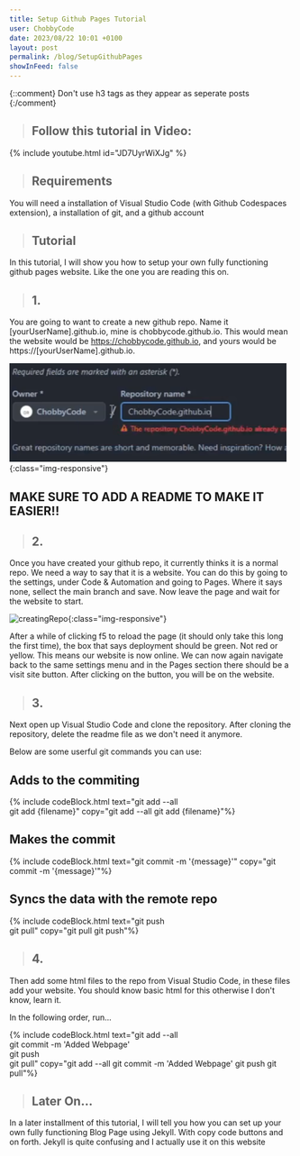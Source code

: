 ```yaml
---
title: Setup Github Pages Tutorial
user: ChobbyCode
date: 2023/08/22 10:01 +0100
layout: post
permalink: /blog/SetupGithubPages
showInFeed: false
---
```


{::comment} 
    Don't use h3 tags as they appear as seperate posts
{:/comment}

> ## Follow this tutorial in Video:

{% include youtube.html id="JD7UyrWiXJg" %}

> ## Requirements

You will need a installation of Visual Studio Code (with Github Codespaces extension), a installation of git, and a github account

> ## Tutorial

In this tutorial, I will show you how to setup your own fully functioning github pages website. Like the one you are reading this on.

> ## 1.

You are going to want to create a new github repo. Name it [yourUserName].github.io, mine is chobbycode.github.io. This would mean the website would be https://chobbycode.github.io, and yours would be https://[yourUserName].github.io.

![creatingRepo](https://github.com/ChobbyCode/ChobbyCode.github.io/blob/5030df12a0f67a1f8ed39dff01f0d015e0cb57c4/assets/GithubPagesTutorial/GithubPagesTutorial-1.PNG){:class="img-responsive"}

## **MAKE SURE TO ADD A README TO MAKE IT EASIER!!**

> ## 2.

Once you have created your github repo, it currently thinks it is a normal repo. We need a way to say that it is a website. You can do this by going to the settings, under Code & Automation and going to Pages. Where it says none, sellect the main branch and save. Now leave the page and wait for the website to start.

![creatingRepo](https://chobbycode.github.io/assets/GitHubPagesTutorial/GithubPagesTutorial-2.PNG){:class="img-responsive"}

After a while of clicking f5 to reload the page (it should only take this long the first time), the box that says deployment should be green. Not red or yellow. This means our website is now online. We can now again navigate back to the same settings menu and in the Pages section there should be a visit site button. After clicking on the button, you will be on the website.

> ## 3.

Next open up Visual Studio Code and clone the repository. After cloning the repository, delete the readme file as we don't need it anymore.

Below are some userful git commands you can use:

## Adds to the commiting


{% include codeBlock.html text="git add --all<br>git add {filename}" copy="git add --all git add {filename}"%}

## Makes the commit

{% include codeBlock.html text="git commit -m '{message}'" copy="git commit -m '{message}'"%}

## Syncs the data with the remote repo

{% include codeBlock.html text="git push<br>git pull" copy="git pull git push"%}

> ## 4.

Then add some html files to the repo from Visual Studio Code, in these files add your website. You should know basic html for this otherwise I don't know, learn it.

In the following order, run...

{% include codeBlock.html text="git add --all<br>git commit -m 'Added Webpage'<br>git push<br>git pull" copy="git add --all git commit -m 'Added Webpage' git push git pull"%}

> ## Later On...

In a later installment of this tutorial, I will tell you how you can set up your own fully functioning Blog Page using Jekyll. With copy code buttons and on forth. Jekyll is quite confusing and I actually use it on this website
